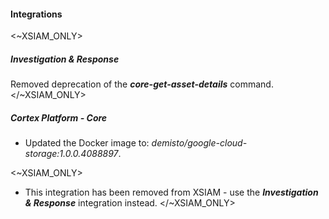 
#### Integrations

<~XSIAM_ONLY>
##### Investigation & Response

Removed deprecation of the ***core-get-asset-details*** command.
</~XSIAM_ONLY>

##### Cortex Platform - Core
- Updated the Docker image to: *demisto/google-cloud-storage:1.0.0.4088897*.

<~XSIAM_ONLY>
- This integration has been removed from XSIAM - use the ***Investigation & Response*** integration instead.
</~XSIAM_ONLY>
